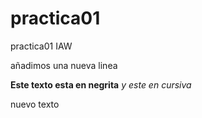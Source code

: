# practica01
practica01 IAW

añadimos una nueva linea

**Este texto esta en negrita**
*y este en cursiva*

nuevo texto